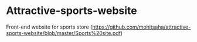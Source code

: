 # Attractive-sports-website
 Front-end website for sports store
 (https://github.com/mohitsaha/attractive-sports-website/blob/master/Sports%20site.pdf)


